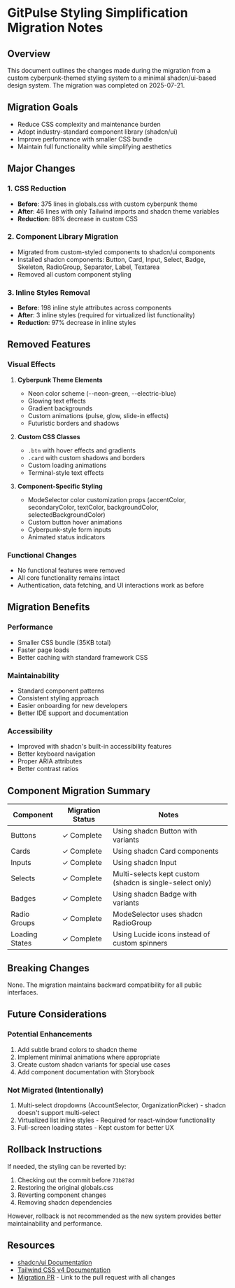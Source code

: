 # GitPulse Styling Simplification Migration Notes

## Overview
This document outlines the changes made during the migration from a custom cyberpunk-themed styling system to a minimal shadcn/ui-based design system. The migration was completed on 2025-07-21.

## Migration Goals
- Reduce CSS complexity and maintenance burden
- Adopt industry-standard component library (shadcn/ui)
- Improve performance with smaller CSS bundle
- Maintain full functionality while simplifying aesthetics

## Major Changes

### 1. CSS Reduction
- **Before**: 375 lines in globals.css with custom cyberpunk theme
- **After**: 46 lines with only Tailwind imports and shadcn theme variables
- **Reduction**: 88% decrease in custom CSS

### 2. Component Library Migration
- Migrated from custom-styled components to shadcn/ui components
- Installed shadcn components: Button, Card, Input, Select, Badge, Skeleton, RadioGroup, Separator, Label, Textarea
- Removed all custom component styling

### 3. Inline Styles Removal
- **Before**: 198 inline style attributes across components
- **After**: 3 inline styles (required for virtualized list functionality)
- **Reduction**: 97% decrease in inline styles

## Removed Features

### Visual Effects
1. **Cyberpunk Theme Elements**
   - Neon color scheme (--neon-green, --electric-blue)
   - Glowing text effects
   - Gradient backgrounds
   - Custom animations (pulse, glow, slide-in effects)
   - Futuristic borders and shadows

2. **Custom CSS Classes**
   - `.btn` with hover effects and gradients
   - `.card` with custom shadows and borders
   - Custom loading animations
   - Terminal-style text effects

3. **Component-Specific Styling**
   - ModeSelector color customization props (accentColor, secondaryColor, textColor, backgroundColor, selectedBackgroundColor)
   - Custom button hover animations
   - Cyberpunk-style form inputs
   - Animated status indicators

### Functional Changes
- No functional features were removed
- All core functionality remains intact
- Authentication, data fetching, and UI interactions work as before

## Migration Benefits

### Performance
- Smaller CSS bundle (35KB total)
- Faster page loads
- Better caching with standard framework CSS

### Maintainability
- Standard component patterns
- Consistent styling approach
- Easier onboarding for new developers
- Better IDE support and documentation

### Accessibility
- Improved with shadcn's built-in accessibility features
- Better keyboard navigation
- Proper ARIA attributes
- Better contrast ratios

## Component Migration Summary

| Component | Migration Status | Notes |
|-----------|-----------------|-------|
| Buttons | ✓ Complete | Using shadcn Button with variants |
| Cards | ✓ Complete | Using shadcn Card components |
| Inputs | ✓ Complete | Using shadcn Input |
| Selects | ✓ Complete | Multi-selects kept custom (shadcn is single-select only) |
| Badges | ✓ Complete | Using shadcn Badge with variants |
| Radio Groups | ✓ Complete | ModeSelector uses shadcn RadioGroup |
| Loading States | ✓ Complete | Using Lucide icons instead of custom spinners |

## Breaking Changes
None. The migration maintains backward compatibility for all public interfaces.

## Future Considerations

### Potential Enhancements
1. Add subtle brand colors to shadcn theme
2. Implement minimal animations where appropriate
3. Create custom shadcn variants for special use cases
4. Add component documentation with Storybook

### Not Migrated (Intentionally)
1. Multi-select dropdowns (AccountSelector, OrganizationPicker) - shadcn doesn't support multi-select
2. Virtualized list inline styles - Required for react-window functionality
3. Full-screen loading states - Kept custom for better UX

## Rollback Instructions
If needed, the styling can be reverted by:
1. Checking out the commit before `73b878d`
2. Restoring the original globals.css
3. Reverting component changes
4. Removing shadcn dependencies

However, rollback is not recommended as the new system provides better maintainability and performance.

## Resources
- [shadcn/ui Documentation](https://ui.shadcn.com/)
- [Tailwind CSS v4 Documentation](https://tailwindcss.com/)
- [Migration PR](https://github.com/phrazzld/gitpulse/pull/114) - Link to the pull request with all changes